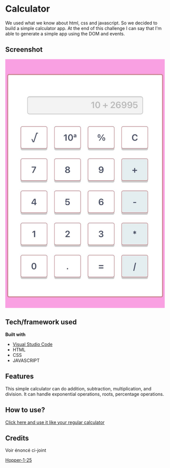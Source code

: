 # Calculator
We used what we know about html, css and javascript. So we decided to build a simple calculator app. At the end of this challenge I can say that I'm able to generate a simple app using the DOM and events.
 
## Screenshot


![My Calculator](./calculatrice.jpg)
## Tech/framework used

<b>Built with</b>
- [Visual Studio Code](https://visualstudio.microsoft.com/)
- HTML
- CSS 
- JAVASCRIPT

## Features
  This simple calculator can do addition, subtraction, multiplication, and division. It can handle exponential operations, roots, percentage operations.



## How to use?
[Click here and use it like your regular calculator](https://agkabongo.github.io/calculator/)

## Credits 
Voir énoncé ci-joint

[Hopper-1-25](https://github.com/becodeorg/bxl-hopper-1-25/blob/master/The%20Hill/projects/1.calculator/readme.md)
